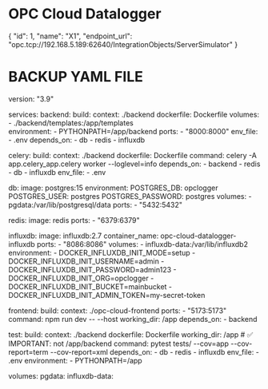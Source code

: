 # OPC Cloud Datalogger
{
  "id": 1,
  "name": "X1",
  "endpoint_url": "opc.tcp://192.168.5.189:62640/IntegrationObjects/ServerSimulator"
}


# BACKUP YAML FILE 
version: "3.9"

services:
  backend:
    build:
      context: ./backend
      dockerfile: Dockerfile
    volumes:
      - ./backend/templates:/app/templates  
    environment:
      - PYTHONPATH=/app/backend
    ports:
      - "8000:8000"
    env_file:
      - .env
    depends_on:
      - db
      - redis
      - influxdb

  celery:
    build:
      context: ./backend
      dockerfile: Dockerfile
    command: celery -A app.celery_app.celery worker --loglevel=info
    depends_on:
      - backend
      - redis
      - db
      - influxdb
    env_file:
      - .env

  db:
    image: postgres:15
    environment:
      POSTGRES_DB: opclogger
      POSTGRES_USER: postgres
      POSTGRES_PASSWORD: postgres
    volumes:
      - pgdata:/var/lib/postgresql/data
    ports:
      - "5432:5432"

  redis:
    image: redis
    ports:
      - "6379:6379"

  influxdb:
    image: influxdb:2.7
    container_name: opc-cloud-datalogger-influxdb
    ports:
      - "8086:8086"
    volumes:
      - influxdb-data:/var/lib/influxdb2
    environment:
      - DOCKER_INFLUXDB_INIT_MODE=setup
      - DOCKER_INFLUXDB_INIT_USERNAME=admin
      - DOCKER_INFLUXDB_INIT_PASSWORD=admin123
      - DOCKER_INFLUXDB_INIT_ORG=opclogger
      - DOCKER_INFLUXDB_INIT_BUCKET=mainbucket
      - DOCKER_INFLUXDB_INIT_ADMIN_TOKEN=my-secret-token

  frontend:
    build:
      context: ./opc-cloud-frontend
    ports:
      - "5173:5173"
    command: npm run dev -- --host
    working_dir: /app
    depends_on:
      - backend


  test:
    build:
      context: ./backend
      dockerfile: Dockerfile
    working_dir: /app                  # ✅ IMPORTANT: not /app/backend
    command: pytest tests/ --cov=app --cov-report=term --cov-report=xml
    depends_on:
      - db
      - redis
      - influxdb
    env_file:
      - .env
    environment:
      - PYTHONPATH=/app



volumes:
  pgdata:
  influxdb-data:
